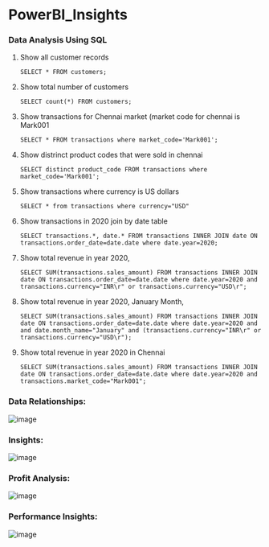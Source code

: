 # PowerBI_Insights

### Data Analysis Using SQL

1. Show all customer records

    `SELECT * FROM customers;`

1. Show total number of customers

    `SELECT count(*) FROM customers;`

1. Show transactions for Chennai market (market code for chennai is Mark001

    `SELECT * FROM transactions where market_code='Mark001';`

1. Show distrinct product codes that were sold in chennai

    `SELECT distinct product_code FROM transactions where market_code='Mark001';`

1. Show transactions where currency is US dollars

    `SELECT * from transactions where currency="USD"`

1. Show transactions in 2020 join by date table

    `SELECT transactions.*, date.* FROM transactions INNER JOIN date ON transactions.order_date=date.date where date.year=2020;`

1. Show total revenue in year 2020,

    `SELECT SUM(transactions.sales_amount) FROM transactions INNER JOIN date ON transactions.order_date=date.date where date.year=2020 and transactions.currency="INR\r" or transactions.currency="USD\r";`
	
1. Show total revenue in year 2020, January Month,

    `SELECT SUM(transactions.sales_amount) FROM transactions INNER JOIN date ON transactions.order_date=date.date where date.year=2020 and and date.month_name="January" and (transactions.currency="INR\r" or transactions.currency="USD\r");`

1. Show total revenue in year 2020 in Chennai

    `SELECT SUM(transactions.sales_amount) FROM transactions INNER JOIN date ON transactions.order_date=date.date where date.year=2020
and transactions.market_code="Mark001";`


### Data Relationships:

![image](https://user-images.githubusercontent.com/59439090/130356147-f0379612-c426-4c07-86f1-5d8c55d65459.png)


### Insights:


![image](https://user-images.githubusercontent.com/59439090/130356224-18f8aea1-3d7f-4d53-bd54-65cf518af3b9.png)


### Profit Analysis:


![image](https://user-images.githubusercontent.com/59439090/130357775-4fed224d-2df1-4b77-bbd4-0f3b53416ec2.png)



### Performance Insights:


![image](https://user-images.githubusercontent.com/59439090/130357838-bde72c50-9953-4e2d-9906-c20bb126ef23.png)



